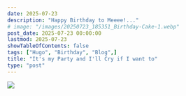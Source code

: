 ```yaml
---
date: 2025-07-23
description: "Happy Birthday to Meeee!..."
# image: "/images/20250723_185351_Birthday-Cake-1.webp"
post_date: 2025-07-23 00:00:00
lastmod: 2025-07-23
showTableOfContents: false
tags: ["Hugo", "Birthday", "Blog",]
title: "It's my Party and I'll Cry if I want to"
type: "post"
---
```


![](/images/20250723_185351_Birthday-Cake-1.webp)
